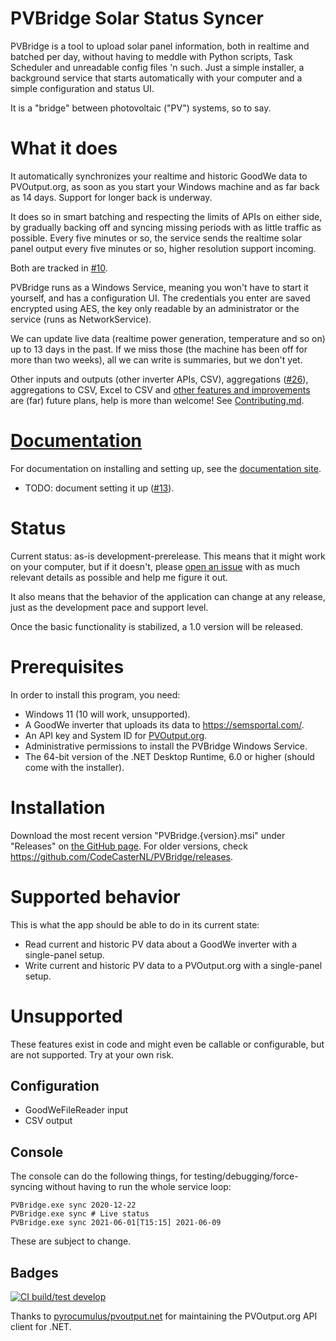 ﻿# PVBridge Solar Status Syncer
PVBridge is a tool to upload solar panel information, both in realtime and batched per day, without having to meddle with Python scripts, Task Scheduler and unreadable config files 'n such. Just a simple installer, a background service that starts automatically with your computer and a simple configuration and status UI.

It is a "bridge" between photovoltaic ("PV") systems, so to say.

# What it does
It automatically synchronizes your realtime and historic GoodWe data to PVOutput.org, as soon as you start your Windows machine and as far back as 14 days. Support for longer back is underway. 

It does so in smart batching and respecting the limits of APIs on either side, by gradually backing off and syncing missing periods with as little traffic as possible. Every five minutes or so, the service sends the realtime solar panel output every five minutes or so, higher resolution support incoming.

Both are tracked in [#10](https://github.com/CodeCasterNL/PVBridge/issues/10).

PVBridge runs as a Windows Service, meaning you won't have to start it yourself, and has a configuration UI. The credentials you enter are saved encrypted using AES, the key only readable by an administrator or the service (runs as NetworkService).

We can update live data (realtime power generation, temperature and so on) up to 13 days in the past. If we miss those (the machine has been off for more than two weeks), all we can write is summaries, but we don't yet.

Other inputs and outputs (other inverter APIs, CSV), aggregations ([#26](https://github.com/CodeCasterNL/PVBridge/issues/26)), aggregations to CSV, Excel to CSV and [other features and improvements](https://github.com/CodeCasterNL/PVBridge/issues) are (far) future plans, help is more than welcome! See [Contributing.md](Contributing.md).

# [Documentation](https://codecasternl.github.io/PVBridge/)
For documentation on installing and setting up, see the [documentation site](https://codecasternl.github.io/PVBridge/).

* TODO: document setting it up ([#13](https://github.com/CodeCasterNL/PVBridge/issues/13)).

# Status
Current status: as-is development-prerelease. This means that it might work on your computer, but if it doesn't, please [open an issue](https://github.com/CodeCasterNL/PVBridge/issues/new) with as much relevant details as possible and help me figure it out.

It also means that the behavior of the application can change at any release, just as the development pace and support level.

Once the basic functionality is stabilized, a 1.0 version will be released.

# Prerequisites
In order to install this program, you need:
* Windows 11 (10 will work, unsupported).
* A GoodWe inverter that uploads its data to https://semsportal.com/.
* An API key and System ID for [PVOutput.org](https://pvoutput.org/account.jsp).
* Administrative permissions to install the PVBridge Windows Service.
* The 64-bit version of the .NET Desktop Runtime, 6.0 or higher (should come with the installer).

# Installation
Download the most recent version "PVBridge.{version}.msi" under "Releases" on [the GitHub page](https://github.com/CodeCasterNL/PVBridge). For older versions, check https://github.com/CodeCasterNL/PVBridge/releases.

# Supported behavior
This is what the app should be able to do in its current state:

* Read current and historic PV data about a GoodWe inverter with a single-panel setup. 
* Write current and historic PV data to a PVOutput.org with a single-panel setup. 

# Unsupported
These features exist in code and might even be callable or configurable, but are not supported. Try at your own risk.

## Configuration
* GoodWeFileReader input
* CSV output

## Console
The console can do the following things, for testing/debugging/force-syncing without having to run the whole service loop:

    PVBridge.exe sync 2020-12-22
    PVBridge.exe sync # Live status
    PVBridge.exe sync 2021-06-01[T15:15] 2021-06-09

These are subject to change.

## Badges
[![CI build/test develop](https://github.com/CodeCasterNL/PVBridge/actions/workflows/DotNetCore6.0-CI.yml/badge.svg)](https://github.com/CodeCasterNL/PVBridge/actions/workflows/DotNetCore6.0-CI.yml)

Thanks to [pyrocumulus/pvoutput.net](https://github.com/pyrocumulus/pvoutput.net) for maintaining the PVOutput.org API client for .NET.
